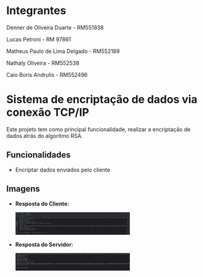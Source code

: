 <h1>Integrantes</h1>
<p>Denner de Oliveira Duarte - RM551938</p>
<p>Lucas Petroni - RM 97861</p>
<p>Matheus Paulo de Lima Delgado - RM552189</p>
<p>Nathaly Oliveira - RM552538</p>
<p>Caio Boris Andrulis - RM552496</p>

<h1>Sistema de encriptação de dados via conexão TCP/IP</h1>
<p>Este projeto tem como principal funcionalidade, realizar a encriptação de dados atrás do algoritmo RSA.</p>

<h2>Funcionalidades</h2>
<ul>
    <li>Encriptar dados enviados pelo cliente</li>
</ul>

<h2>Imagens</h2>
<ul>
    <li>
        <p><strong>Resposta do Cliente:</strong></p>
        <img src="imagens/Cliente.png" alt="Resposta Cliente" width="300">
    </li>
    <li>
        <p><strong>Resposta do Servidor:</strong></p>
        <img src="imagens/servidor.png" alt="Resposta Servidor" width="300">
    </li>
</ul>
